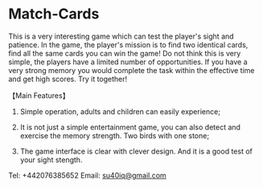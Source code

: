 # Match-Cards

This is a very interesting game which can test the player's sight and patience. In the game, the player's mission is to find two identical cards, find all the same cards you can win the game! Do not think this is very simple, the players have a limited number of opportunities. If you have a very strong memory you would complete the task within the effective time and get high scores. Try it together!

【Main Features】

1. Simple operation, adults and children can easily experience;

2. It is not just a simple entertainment game, you can also detect and exercise the memory strength. Two birds with one stone;

3. The game interface is clear with clever design. And it is a good test of your sight stength.

Tel: +442076385652
Email: su40iq@gmail.com
